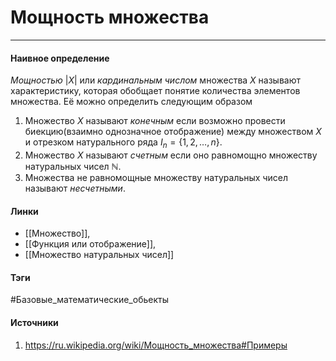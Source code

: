 # Мощность множества
***
#### Наивное определение
*Мощностью* $|X|$ или *кардинальным числом* множества $X$ называют характеристику, которая обобщает понятие количества элементов множества. Её можно определить следующим образом
1. Множество $X$ называют *конечным* если возможно провести биекцию(взаимно однозначное отображение) между множеством $X$ и отрезком натурального ряда $I_{n}=\{1,2,\dots,n\}$.  
2. Множество $X$ называют *счетным* если оно равномощно множеству натуральных чисел $\mathbb{N}$.
3. Множества не равномощные множеству натуральных чисел называют *несчетными*.
#### Линки
- [[Множество]],
- [[Функция или отображение]],
- [[Множество натуральных чисел]]
#### Тэги
 #Базовые_математические_обьекты 
#### Источники
1. https://ru.wikipedia.org/wiki/Мощность_множества#Примеры